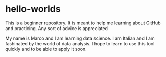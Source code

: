 # hello-worlds
This is a beginner repository. It is meant to help me learning about GitHub and practicing. Any sort of advice is appreciated

My name is Marco and I am learning data science. I am Italian and I am fashinated by the world of data analysis.
I hope to learn to use this tool quickly and to be able to apply it soon.
